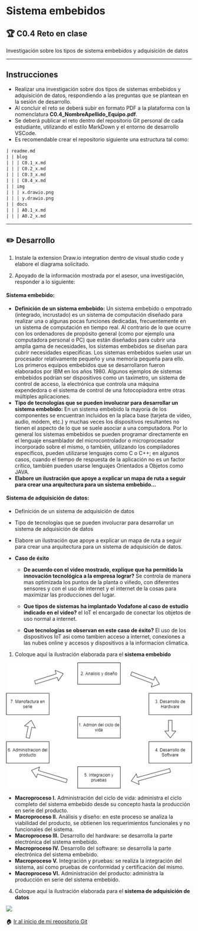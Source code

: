 # Sistema embebidos

## :trophy: C0.4 Reto en clase

Investigación sobre los tipos de sistema embebidos y adquisición de datos

___

## Instrucciones

- Realizar una investigación sobre dos tipos de sistemas embebidos y adquisición de datos, respondiendo a las preguntas que se plantean en la sesión de desarrollo.
- Al concluir el reto se deberá subir en formato PDF a la plataforma con la nomenclatura **C0.4_NombreApellido_Equipo.pdf**.
- Se deberá publicar el reto dentro del repositorio Git personal de cada estudiante, utilizando el estilo MarkDown y el entorno de desarrollo VSCode.
- Es recomendable crear el repositorio siguiente una estructura tal como:
  
```
| readme.md
| | blog
| | | C0.1_x.md
| | | C0.2_x.md
| | | C0.3_x.md
| | | C0.4_x.md
| | img
| | | x.drawio.png
| | | y.drawio.png
| | docs
| | | A0.1_x.md
| | | A0.2_x.md
```
___

## :pencil2:  Desarrollo

1. Instale la extension Draw.io integration dentro de visual studio code y elabore el diagrama solicitado.
    
2. Apoyado de la información mostrada por el asesor, una investigación, responder a lo siguiente:

#### **Sistema embebido**:

  - **Definición de un sistema embebido:**
  Un sistema embebido ​o empotrado (integrado, incrustado) es un sistema de computación diseñado para realizar una o algunas pocas funciones dedicadas,​ frecuentemente en un sistema de computación en tiempo real. Al contrario de lo que ocurre con los ordenadores de propósito general (como por ejemplo una computadora personal o PC) que están diseñados para cubrir una amplia gama de necesidades, los sistemas embebidos se diseñan para cubrir necesidades específicas.
  Los sistemas embebidos suelen usar un procesador relativamente pequeño y una memoria pequeña para ello. Los primeros equipos embebidos que se desarrollaron fueron elaborados por IBM en los años 1980.
  Algunos ejemplos de sistemas embebidos podrían ser dispositivos como un taxímetro, un sistema de control de acceso, la electrónica que controla una máquina expendedora o el sistema de control de una fotocopiadora entre otras múltiples aplicaciones.
  - **Tipo de tecnologías que se pueden involucrar para desarrollar un sistema embebido:**
  En un sistema embebido la mayoría de los componentes se encuentran incluidos en la placa base (tarjeta de vídeo, audio, módem, etc.) y muchas veces los dispositivos resultantes no tienen el aspecto de lo que se suele asociar a una computadora.
  Por lo general los sistemas embebidos se pueden programar directamente en el lenguaje ensamblador del microcontrolador o microprocesador incorporado sobre el mismo, o también, utilizando los compiladores específicos, pueden utilizarse lenguajes como C o C++; en algunos casos, cuando el tiempo de respuesta de la aplicación no es un factor crítico, también pueden usarse lenguajes Orientados a Objetos como JAVA.
  - **Elabore un ilustración que apoye a explicar un mapa de ruta a seguir para crear una arquitectura para un sistema embebido...**

#### **Sistema de adquisición de datos**:

  - Definición de un sistema de adquisición de datos
  - Tipo de tecnologías que se pueden involucrar para desarrollar un sistema de adquisición de datos
  - Elabore un ilustración que apoye a explicar un mapa de ruta a seguir para crear una arquitectura para un sistema de adquisición de datos.

- **Caso de éxito**

  - **De acuerdo con el video mostrado, explique que ha permitido la innovación tecnológica a la empresa lograr?**
  Se controla de manera mas optimizada los puntos de la planta o viñedo, con diferentes sensores y con el uso de internet y el internet de la cosas para maximizar las producciones del lugar.
  - **Que tipos de sistemas ha implantado Vodafone al caso de estudio indicado en el video?**
  el IoT el encargado de conectar los objetos de uso normal a internet.

  - **Que tecnologías se observan en este caso de éxito?**
  El uso de los dispositivos IoT asi como tambien acceso a internet, conexiones a las nubes online y accesos y dispositivos a la informacion climatica.

1. Coloque aquí la ilustración elaborada para el **sistema embebido**

![](/img/embedidos.drawio.png)

- **Macroproceso I.** Administración del ciclo de vida: administra el ciclo completo del sistema embebido desde su concepto hasta la producción en serie del producto.
- **Macroproceso II.** Análisis y diseño: en este proceso se analiza la viabilidad del producto, se obtienen los requerimientos funcionales y no funcionales del sistema.
- **Macroproceso III.** Desarrollo del hardware: se desarrolla la parte electrónica del sistema embebido.
- **Macroproceso IV.** Desarrollo del software: se desarrolla la parte electrónica del sistema embebido.
- **Macroproceso V.** Integración y pruebas: se realiza la integración del sistema, así como pruebas de conformidad y certificación del mismo.
- **Macroproceso VI.** Administración del producto: administra la producción en serie del sistema embebido.

4. Coloque aquí la ilustración elaborada para el **sistema de adquisición de datos**

![](https://imgur.com/oVTz0Da.png)
   
:house: [Ir al inicio de mi repositorio Git](https://github.com/AlexBamaca/AnalisisB)